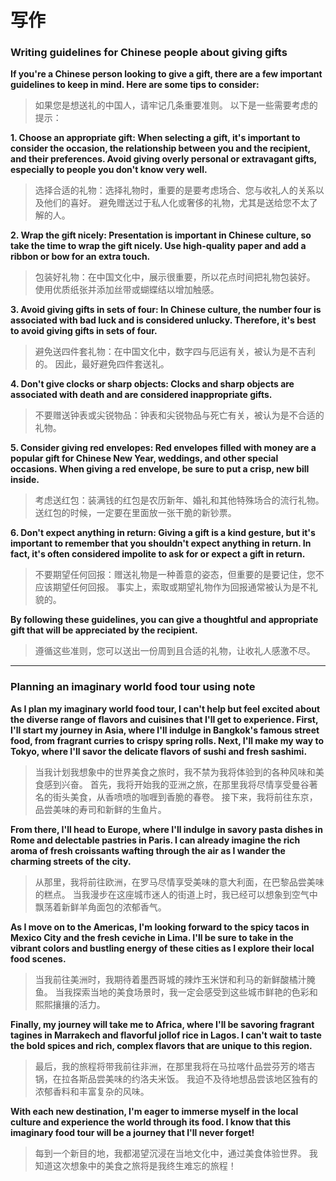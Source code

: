 # 写作

### Writing guidelines for Chinese people about giving gifts

**If you're a Chinese person looking to give a gift, there are a few important guidelines to keep in mind. Here are some tips to consider:**
> 如果您是想送礼的中国人，请牢记几条重要准则。 以下是一些需要考虑的提示：

  **1. Choose an appropriate gift: When selecting a gift, it's important to consider the occasion, the relationship between you and the recipient, and their preferences. Avoid giving overly personal or extravagant gifts, especially to people you don't know very well.**
  > 选择合适的礼物：选择礼物时，重要的是要考虑场合、您与收礼人的关系以及他们的喜好。 避免赠送过于私人化或奢侈的礼物，尤其是送给您不太了解的人。 
  
  **2. Wrap the gift nicely: Presentation is important in Chinese culture, so take the time to wrap the gift nicely. Use high-quality paper and add a ribbon or bow for an extra touch.**
  > 包装好礼物：在中国文化中，展示很重要，所以花点时间把礼物包装好。 使用优质纸张并添加丝带或蝴蝶结以增加触感。

  **3. Avoid giving gifts in sets of four: In Chinese culture, the number four is associated with bad luck and is considered unlucky. Therefore, it's best to avoid giving gifts in sets of four.**
  > 避免送四件套礼物：在中国文化中，数字四与厄运有关，被认为是不吉利的。 因此，最好避免四件套送礼。

  **4. Don't give clocks or sharp objects: Clocks and sharp objects are associated with death and are considered inappropriate gifts.**
  > 不要赠送钟表或尖锐物品：钟表和尖锐物品与死亡有关，被认为是不合适的礼物。

  **5. Consider giving red envelopes: Red envelopes filled with money are a popular gift for Chinese New Year, weddings, and other special occasions. When giving a red envelope, be sure to put a crisp, new bill inside.**
  > 考虑送红包：装满钱的红包是农历新年、婚礼和其他特殊场合的流行礼物。 送红包的时候，一定要在里面放一张干脆的新钞票。

  **6. Don't expect anything in return: Giving a gift is a kind gesture, but it's important to remember that you shouldn't expect anything in return. In fact, it's often considered impolite to ask for or expect a gift in return.**
  > 不要期望任何回报：赠送礼物是一种善意的姿态，但重要的是要记住，您不应该期望任何回报。 事实上，索取或期望礼物作为回报通常被认为是不礼貌的。

**By following these guidelines, you can give a thoughtful and appropriate gift that will be appreciated by the recipient.**
> 遵循这些准则，您可以送出一份周到且合适的礼物，让收礼人感激不尽。

<hr>

### Planning an imaginary world food tour using note

**As I plan my imaginary world food tour, I can't help but feel excited about the diverse range of flavors and cuisines that I'll get to experience. First, I'll start my journey in Asia, where I'll indulge in Bangkok's famous street food, from fragrant curries to crispy spring rolls. Next, I'll make my way to Tokyo, where I'll savor the delicate flavors of sushi and fresh sashimi.**
> 当我计划我想象中的世界美食之旅时，我不禁为我将体验到的各种风味和美食感到兴奋。 首先，我将开始我的亚洲之旅，在那里我将尽情享受曼谷著名的街头美食，从香喷喷的咖喱到香脆的春卷。 接下来，我将前往东京，品尝美味的寿司和新鲜的生鱼片。

**From there, I'll head to Europe, where I'll indulge in savory pasta dishes in Rome and delectable pastries in Paris. I can already imagine the rich aroma of fresh croissants wafting through the air as I wander the charming streets of the city.**
> 从那里，我将前往欧洲，在罗马尽情享受美味的意大利面，在巴黎品尝美味的糕点。 当我漫步在这座城市迷人的街道上时，我已经可以想象到空气中飘荡着新鲜羊角面包的浓郁香气。

**As I move on to the Americas, I'm looking forward to the spicy tacos in Mexico City and the fresh ceviche in Lima. I'll be sure to take in the vibrant colors and bustling energy of these cities as I explore their local food scenes.**
> 当我前往美洲时，我期待着墨西哥城的辣炸玉米饼和利马的新鲜酸橘汁腌鱼。 当我探索当地的美食场景时，我一定会感受到这些城市鲜艳的色彩和熙熙攘攘的活力。

**Finally, my journey will take me to Africa, where I'll be savoring fragrant tagines in Marrakech and flavorful jollof rice in Lagos. I can't wait to taste the bold spices and rich, complex flavors that are unique to this region.**
> 最后，我的旅程将带我前往非洲，在那里我将在马拉喀什品尝芬芳的塔吉锅，在拉各斯品尝美味的约洛夫米饭。 我迫不及待地想品尝该地区独有的浓郁香料和丰富复杂的风味。

**With each new destination, I'm eager to immerse myself in the local culture and experience the world through its food. I know that this imaginary food tour will be a journey that I'll never forget!**
> 每到一个新目的地，我都渴望沉浸在当地文化中，通过美食体验世界。 我知道这次想象中的美食之旅将是我终生难忘的旅程！






